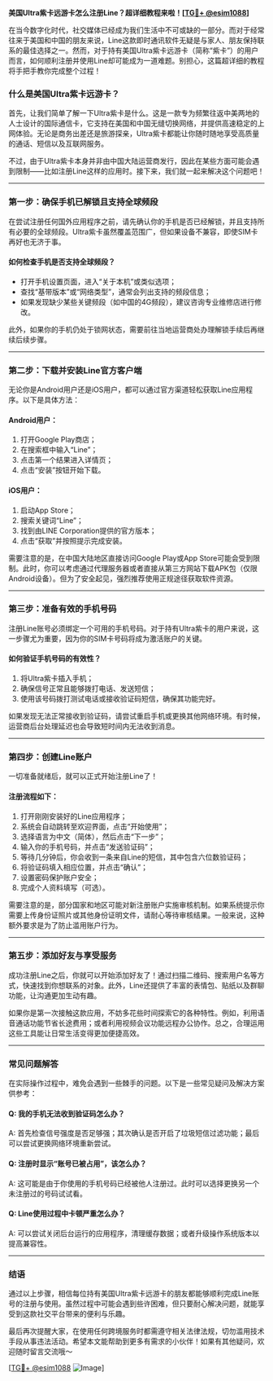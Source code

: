 **美国Ultra紫卡远游卡怎么注册Line？超详细教程来啦！[[TG💪+ @esim1088](https://t.me/s/esim1088)]**

在当今数字化时代，社交媒体已经成为我们生活中不可或缺的一部分。而对于经常往来于美国和中国的朋友来说，Line这款即时通讯软件无疑是与家人、朋友保持联系的最佳选择之一。然而，对于持有美国Ultra紫卡远游卡（简称“紫卡”）的用户而言，如何顺利注册并使用Line却可能成为一道难题。别担心，这篇超详细的教程将手把手教你完成整个过程！

### **什么是美国Ultra紫卡远游卡？**
首先，让我们简单了解一下Ultra紫卡是什么。这是一款专为频繁往返中美两地的人士设计的国际通信卡，它支持在美国和中国无缝切换网络，并提供高速稳定的上网体验。无论是商务出差还是旅游探亲，Ultra紫卡都能让你随时随地享受高质量的通话、短信以及互联网服务。

不过，由于Ultra紫卡本身并非由中国大陆运营商发行，因此在某些方面可能会遇到限制——比如注册Line这样的应用时。接下来，我们就一起来解决这个问题吧！

---

### **第一步：确保手机已解锁且支持全球频段**
在尝试注册任何国外应用程序之前，请先确认你的手机是否已经解锁，并且支持所有必要的全球频段。Ultra紫卡虽然覆盖范围广，但如果设备不兼容，即使SIM卡再好也无济于事。

#### 如何检查手机是否支持全球频段？
- 打开手机设置页面，进入“关于本机”或类似选项；
- 查找“基带版本”或“网络类型”，通常会列出支持的频段信息；
- 如果发现缺少某些关键频段（如中国的4G频段），建议咨询专业维修店进行修改。

此外，如果你的手机仍处于锁网状态，需要前往当地运营商处办理解锁手续后再继续后续步骤。

---

### **第二步：下载并安装Line官方客户端**
无论你是Android用户还是iOS用户，都可以通过官方渠道轻松获取Line应用程序。以下是具体方法：

#### Android用户：
1. 打开Google Play商店；
2. 在搜索框中输入“Line”；
3. 点击第一个结果进入详情页；
4. 点击“安装”按钮开始下载。

#### iOS用户：
1. 启动App Store；
2. 搜索关键词“Line”；
3. 找到由LINE Corporation提供的官方版本；
4. 点击“获取”并按照提示完成安装。

需要注意的是，在中国大陆地区直接访问Google Play或App Store可能会受到限制。此时，你可以考虑通过代理服务器或者直接从第三方网站下载APK包（仅限Android设备）。但为了安全起见，强烈推荐使用正规途径获取软件资源。

---

### **第三步：准备有效的手机号码**
注册Line账号必须绑定一个可用的手机号码。对于持有Ultra紫卡的用户来说，这一步骤尤为重要，因为你的SIM卡号码将成为激活账户的关键。

#### 如何验证手机号码的有效性？
1. 将Ultra紫卡插入手机；
2. 确保信号正常且能够拨打电话、发送短信；
3. 使用该号码拨打测试电话或接收验证码短信，确保其功能完好。

如果发现无法正常接收到验证码，请尝试重启手机或更换其他网络环境。有时候，运营商后台处理延迟也会导致短时间内无法收到消息。

---

### **第四步：创建Line账户**
一切准备就绪后，就可以正式开始注册Line了！

#### 注册流程如下：
1. 打开刚刚安装好的Line应用程序；
2. 系统会自动跳转至欢迎界面，点击“开始使用”；
3. 选择语言为中文（简体），然后点击“下一步”；
4. 输入你的手机号码，并点击“发送验证码”；
5. 等待几分钟后，你会收到一条来自Line的短信，其中包含六位数验证码；
6. 将验证码填入相应位置，并点击“确认”；
7. 设置密码保护账户安全；
8. 完成个人资料填写（可选）。

需要注意的是，部分国家和地区可能对新注册账户实施审核机制。如果系统提示你需要上传身份证照片或其他身份证明文件，请耐心等待审核结果。一般来说，这种额外要求是为了防止滥用账户行为。

---

### **第五步：添加好友与享受服务**
成功注册Line之后，你就可以开始添加好友了！通过扫描二维码、搜索用户名等方式，快速找到你想联系的对象。此外，Line还提供了丰富的表情包、贴纸以及群聊功能，让沟通更加生动有趣。

如果你是第一次接触这款应用，不妨多花些时间探索它的各种特性。例如，利用语音通话功能节省长途费用；或者利用视频会议功能远程办公协作。总之，合理运用这些工具能让日常生活变得更加便捷高效。

---

### **常见问题解答**
在实际操作过程中，难免会遇到一些棘手的问题。以下是一些常见疑问及解决方案供参考：

#### Q: 我的手机无法收到验证码怎么办？
A: 首先检查信号强度是否足够强；其次确认是否开启了垃圾短信过滤功能；最后可以尝试更换网络环境重新尝试。

#### Q: 注册时显示“账号已被占用”，该怎么办？
A: 这可能是由于你使用的手机号码已经被他人注册过。此时可以选择更换另一个未注册过的号码试试看。

#### Q: Line使用过程中卡顿严重怎么办？
A: 可以尝试关闭后台运行的应用程序，清理缓存数据；或者升级操作系统版本以提高兼容性。

---

### **结语**
通过以上步骤，相信每位持有美国Ultra紫卡远游卡的朋友都能够顺利完成Line账号的注册与使用。虽然过程中可能会遇到些许困难，但只要耐心解决问题，就能享受到这款社交平台带来的便利与乐趣。

最后再次提醒大家，在使用任何跨境服务时都需遵守相关法律法规，切勿滥用技术手段从事违法活动。希望本文能帮助到更多有需求的小伙伴！如果有其他疑问，欢迎随时留言交流哦～

[[TG💪+ @esim1088](https://t.me/s/esim1088) ![Image](https://i.postimg.cc/4NQfJmqS/Snipaste-2025-05-13-00-14-12.png)]
